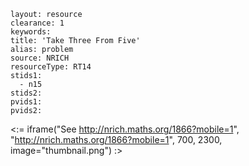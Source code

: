 ````
layout: resource
clearance: 1
keywords:
title: 'Take Three From Five'
alias: problem
source: NRICH
resourceType: RT14
stids1: 
  - n15
stids2:
pvids1:
pvids2:

````

<:= iframe("See http://nrich.maths.org/1866?mobile=1", "http://nrich.maths.org/1866?mobile=1", 700, 2300, image="thumbnail.png") :>

